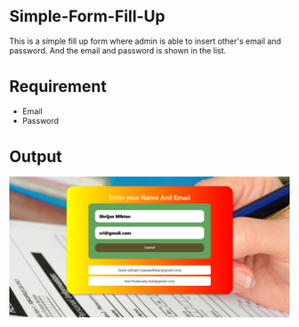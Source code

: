 # Simple-Form-Fill-Up
This is a simple fill up form where admin is able to insert other's email and password. And the email and password is shown in the list. 
# Requirement
- Email
- Password
# Output
![FormOutput](./src/assets/image.png)